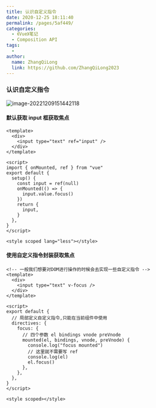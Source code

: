 ```yaml
---
title: 认识自定义指令
date: 2020-12-25 18:11:40
permalink: /pages/5af449/
categories:
  - 《Vue》笔记
  - Composition API
tags:
  -
author:
  name: ZhangQiLong
  link: https://github.com/ZhangQiLong2023
---
```


### 认识自定义指令

![image-20221209151442118](http://www.zhangqilong.cn/img/qlBlog_images/Vue%E5%9F%BA%E7%A1%80/26_Composition%20API/13_%E8%AE%A4%E8%AF%86%E8%87%AA%E5%AE%9A%E4%B9%89%E6%8C%87%E4%BB%A4.assets/image-20221209151442118.png)

#### 默认获取 input 框获取焦点

```vue
<template>
  <div>
    <input type="text" ref="input" />
  </div>
</template>

<script>
import { onMounted, ref } from "vue"
export default {
  setup() {
    const input = ref(null)
    onMounted(() => {
      input.value.focus()
    })
    return {
      input,
    }
  },
}
</script>

<style scoped lang="less"></style>
```

#### 使用自定义指令封装获取焦点

```vue
<!-- 一般我们想要对DOM进行操作的时候会去实现一些自定义指令 -->
<template>
  <div>
    <input type="text" v-focus />
  </div>
</template>

<script>
export default {
  // 局部定义自定义指令,只能在当前组件中使用
  directives: {
    focus: {
      // 四个参数 el bindings vnode preVnode
      mounted(el, bindings, vnode, preVnode) {
        console.log("focus mounted")
        // 这里就不需要写 ref
        console.log(el)
        el.focus()
      },
    },
  },
}
</script>

<style scoped></style>
```
